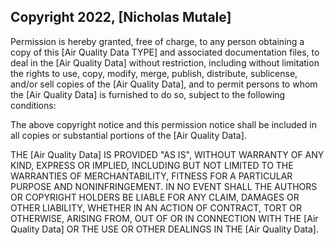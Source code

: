 ## Copyright 2022, [Nicholas Mutale] 

Permission is hereby granted, free of charge, to any person obtaining a copy of this [Air Quality Data TYPE] and associated documentation files, to deal in the [Air Quality Data] without restriction, including without limitation the rights to use, copy, modify, merge, publish, distribute, sublicense, and/or sell copies of the [Air Quality Data], and to permit persons to whom the [Air Quality Data] is furnished to do so, subject to the following conditions:

The above copyright notice and this permission notice shall be included in all copies or substantial portions of the [Air Quality Data].

THE [Air Quality Data] IS PROVIDED "AS IS", WITHOUT WARRANTY OF ANY KIND, EXPRESS OR IMPLIED, INCLUDING BUT NOT LIMITED TO THE WARRANTIES OF MERCHANTABILITY, FITNESS FOR A PARTICULAR PURPOSE AND NONINFRINGEMENT. IN NO EVENT SHALL THE AUTHORS OR COPYRIGHT HOLDERS BE LIABLE FOR ANY CLAIM, DAMAGES OR OTHER LIABILITY, WHETHER IN AN ACTION OF CONTRACT, TORT OR OTHERWISE, ARISING FROM, OUT OF OR IN CONNECTION WITH THE [Air Quality Data] OR THE USE OR OTHER DEALINGS IN THE [Air Quality Data].